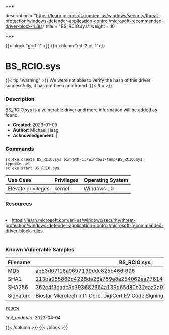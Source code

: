+++

description = "https://learn.microsoft.com/en-us/windows/security/threat-protection/windows-defender-application-control/microsoft-recommended-driver-block-rules"
title = "BS_RCIO.sys"
weight = 10

+++


{{< block "grid-1" >}}
{{< column "mt-2 pt-1">}}


# BS_RCIO.sys 


{{< tip "warning" >}}
We were not able to verify the hash of this driver successfully, it has not been confirmed.
{{< /tip >}}


### Description

BS_RCIO.sys is a vulnerable driver and more information will be added as found.

- **Created**: 2023-01-09
- **Author**: Michael Haag
- **Acknowledgement**:  | [](https://twitter.com/)

### Commands

```
sc.exe create BS_RCIO.sys binPath=C:\windows\temp\BS_RCIO.sys type=kernel
sc.exe start BS_RCIO.sys
```

| Use Case | Privilages | Operating System | 
|:---- | ---- | ---- |
| Elevate privileges | kernel | Windows 10 |

### Resources
<br>
<li><a href=" https://learn.microsoft.com/en-us/windows/security/threat-protection/windows-defender-application-control/microsoft-recommended-driver-block-rules"> https://learn.microsoft.com/en-us/windows/security/threat-protection/windows-defender-application-control/microsoft-recommended-driver-block-rules</a></li>
<br>

### Known Vulnerable Samples

| Filename | BS_RCIO.sys |
|:---- | ---- | 
| MD5 | <a href="https://www.virustotal.com/gui/file/ab53d07f18a9697139ddc825b466f696">ab53d07f18a9697139ddc825b466f696</a> |
| SHA1 | <a href="https://www.virustotal.com/gui/file/213ba055863d4226da26a759e8a254062ea77814">213ba055863d4226da26a759e8a254062ea77814</a> |
| SHA256 | <a href="https://www.virustotal.com/gui/file/362c4f3dadc9c393682664a139d65d80e32caa2a97b6e0361dfd713a73267ecc">362c4f3dadc9c393682664a139d65d80e32caa2a97b6e0361dfd713a73267ecc</a> |
| Signature | Biostar Microtech Int&#39;l Corp, DigiCert EV Code Signing CA, DigiCert   |


[*source*](https://github.com/magicsword-io/LOLDrivers/tree/main/yaml/bs_rcio.sys.yml)

*last_updated:* 2023-04-04








{{< /column >}}
{{< /block >}}
